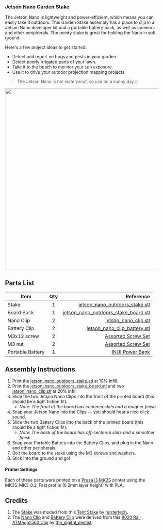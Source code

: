 ### Jetson Nano Garden Stake
The Jetson Nano is lightweight and power-efficient, which means you can easily take it outdoors. This Garden Stake assembly has a place to clip in a Jetson Nano developer kit and a portable battery pack, as well as cameras and other peripherals. The pointy stake is great for holding the Nano in soft ground.

Here's a few project ideas to get started:
- Detect and report on bugs and pests in your garden.
- Detect poorly irrigated parts of your lawn.
- Take it to the beach to monitor your sun exposure.
- Use it to drive your outdoor projection mapping projects.

> The Jetson Nano is not waterproof, so use on a sunny day :)

<img src="https://github.com/madelinegannon/jetson-nano-builds/blob/master/garden-stake/images/jetson_nano_outdoors_stake.png" width="600">

## Parts List

| Item        | Qty           | Reference  |
| ------------- |:-------------:| -----:|
| Stake      | 1 | [jetson_nano_outdoors_stake.stl](https://github.com/madelinegannon/jetson-nano-builds/blob/master/garden-stake/jetson_nano_outdoors_stake.stl) |
| Board Back | 1 | [jetson_nano_outdoors_stake_board.stl](https://github.com/madelinegannon/jetson-nano-builds/blob/master/garden-stake/jetson_nano_outdoors_stake_board.stl) |
| Nano Clip  | 2 | [jetson_nano_clip.stl](https://github.com/madelinegannon/jetson-nano-builds/blob/master/garden-stake/jetson_nano_clip.stl) |
| Battery Clip  | 2 | [jetson_nano_clip_battery.stl](https://github.com/madelinegannon/jetson-nano-builds/blob/master/garden-stake/jetson_nano_clip_battery.stl) |
| M3x12 screw | 2 | [Assorted Screw Set](https://www.amazon.com/VIGRUE-1080pcs-Assortment-Kit-Wrenches/dp/B07FCDL2SY/) |
| M3 nut | 2 | [Assorted Screw Set](https://www.amazon.com/VIGRUE-1080pcs-Assortment-Kit-Wrenches/dp/B07FCDL2SY/) |
| Portable Battery | 1 | [INUI Power Bank](https://www.amazon.com/INIU-Portable-External-Powerbank-Compatible/dp/B07H6LB4J4/) |



## Assembly Instructions

1. Print the [jetson_nano_outdoors_stake.stl](https://github.com/madelinegannon/jetson-nano-builds/blob/master/garden-stake/jetson_nano_outdoors_stake.stl) at 10% infill.
2. Print the [jetson_nano_outdoors_stake_board.stl](https://github.com/madelinegannon/jetson-nano-builds/blob/master/garden-stake/jetson_nano_outdoors_stake_board.stl) and two [jetson_nano_clip.stl](https://github.com/madelinegannon/jetson-nano-builds/blob/master/garden-stake/jetson_nano_clip.stl) at 20% infill.
3. Slide the two Jetson Nano Clips into the front of the printed board (this should be a tight fiction fit). 
    - _Note: The front of the board has centered slots and a rougher finish._
4. Snap your Jetson Nano into the Clips — you should hear a nice click sound.
5. Slide the two Battery Clips into the back of the printed board (this should be a tight fiction fit). 
    - _Note: The back of the board has off-centered slots and a smoother finish._
6. Snap your Portable Battery into the Battery Clips, and plug in the Nano and other peripherals.
7. Bolt the board to the stake using the M3 screws and washers.
8. Stick into the ground and go!

#### Printer Settings
Each of these parts were printed on a [Prusa i3 MK3S](https://www.prusa3d.com/original-prusa-i3-mk3/) printer using the MK3S_MK3_0.2_Fast profile (0.2mm layer height) with PLA. 

## Credits
1. The [Stake](https://github.com/madelinegannon/jetson-nano-builds/blob/master/garden-stake/jetson_nano_outdoors_stake_board.stl) was moded from this [Tent Stake](https://www.thingiverse.com/thing:2758339) by [mistertech](https://www.thingiverse.com/mistertech/about).
2. The [Nano Clip](https://github.com/madelinegannon/jetson-nano-builds/blob/master/garden-stake/jetson_nano_clip.stl) and [Battery Clip](https://github.com/madelinegannon/jetson-nano-builds/blob/master/garden-stake/jetson_nano_clip_battery.stl) were derived from this [8020 Rail ATMega2560 Clip](https://www.thingiverse.com/thing:155130) by [the_digital_dentist](https://www.thingiverse.com/the_digital_dentist/about).
